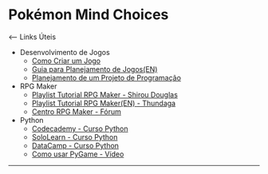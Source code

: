 # Pokémon Mind Choices

&lt;-- Links Úteis 
- Desenvolvimento de Jogos
	- [Como Criar um Jogo](https://pt.wikihow.com/Criar-Seu-Pr%C3%B3prio-Jogo)
	- [Guia para Planejamento de Jogos(EN)](http://reliccastle.com/forums/showthread.php?tid=37)
	- [Planejamento de um Projeto de Programação](https://pt.khanacademy.org/computing/computer-programming/programming/good-practices/a/planning-a-programming-project)
- RPG Maker
	- [Playlist Tutorial RPG Maker - Shirou Douglas](https://www.youtube.com/watch?v=E8X5VFv3CJw&list=PLBaMZNSXWHX8-8G3jAyY4ENL_RWvuLaLB)	
	- [Playlist Tutorial RPG Maker(EN) - Thundaga](https://www.youtube.com/playlist?list=PLuIp7Uf7pllmpcFOHbj4r8cVQYywpRZB5)
	- [Centro RPG Maker - Fórum](http://centrorpg.com/index.php?action=forum)
- Python
	- [Codecademy - Curso Python](https://www.codecademy.com/learn/learn-python)
	- [SoloLearn - Curso Python](https://www.sololearn.com/Course/Python/)
	- [DataCamp - Curso Python](https://www.datacamp.com/courses/intro-to-python-for-data-science)
	- [Como usar PyGame - Vídeo](https://www.youtube.com/watch?time_continue=8&v=UClP9qn3JT8)
---
